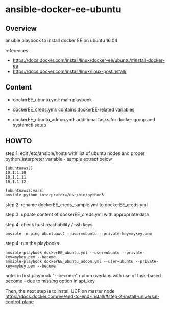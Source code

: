 # ansible-docker-ee-ubuntu

## Overview
ansible playbook to install docker EE on ubuntu 16.04

references:
- https://docs.docker.com/install/linux/docker-ee/ubuntu/#install-docker-ee
- https://docs.docker.com/install/linux/linux-postinstall/


## Content
- dockerEE_ubuntu.yml: main playbook

- dockerEE_creds.yml: contains dockerEE-related variables 

- dockerEE_ubuntu_addon.yml: additional tasks for docker group and systemctl setup


## HOWTO

step 1: edit /etc/ansible/hosts with list of ubuntu nodes and proper python_interpreter variable - sample extract below

```
[ubuntuaws2]
10.1.1.10
10.1.1.11
10.1.1.12

[ubuntuaws2:vars]
ansible_python_interpreter=/usr/bin/python3
```




step 2: rename dockerEE_creds_sample.yml to dockerEE_creds.yml

step 3: update content of dockerEE_creds.yml with appropriate data

step 4: check host reachability / ssh keys 

```
ansible -m ping ubuntuaws2 --user=ubuntu --private-key=mykey.pem
```

step 4: run the playbooks 

```
ansible-playbook dockerEE_ubuntu.yml --user=ubuntu --private-key=mykey.pem --become
ansible-playbook dockerEE_ubuntu_addon.yml --user=ubuntu --private-key=mykey.pem --become
```


note: in first playbook "--become" option overlaps with use of task-based become - due to missing option in apt_key


Then, the next step is to install UCP on master node 
https://docs.docker.com/ee/end-to-end-install/#step-2-install-universal-control-plane